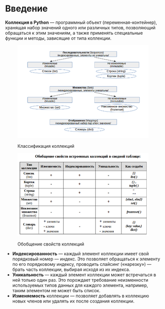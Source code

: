 # Введение

**Коллекция в Python** — программный объект (переменная-контейнер), хранящая набор значений одного или различных типов, позволяющий обращаться к этим значениям, а также применять специальные функции и методы, зависящие от типа коллекции.

<figure><img src="../.gitbook/assets/50a6c7bfe2b04a358a8798a084b6af91.png" alt=""><figcaption><p>Классификация коллекций</p></figcaption></figure>

<figure><img src="../.gitbook/assets/b795984a80064f7a9ca54ef3a06d94a1.png" alt=""><figcaption><p>Обобщение свойств коллекций</p></figcaption></figure>

* **Индексированность** — каждый элемент коллекции имеет свой порядковый номер — индекс. Это позволяет обращаться к элементу по его порядковому индексу, проводить слайсинг («нарезку») — брать часть коллекции, выбирая исходя из их индекса.
* **Уникальность** — каждый элемент коллекции может встречаться в ней только один раз. Это порождает требование неизменности используемых типов данных для каждого элемента, например, таким элементом не может быть список.
* **Изменяемость** коллекции — позволяет добавлять в коллекцию новых членов или удалять их после создания коллекции.
